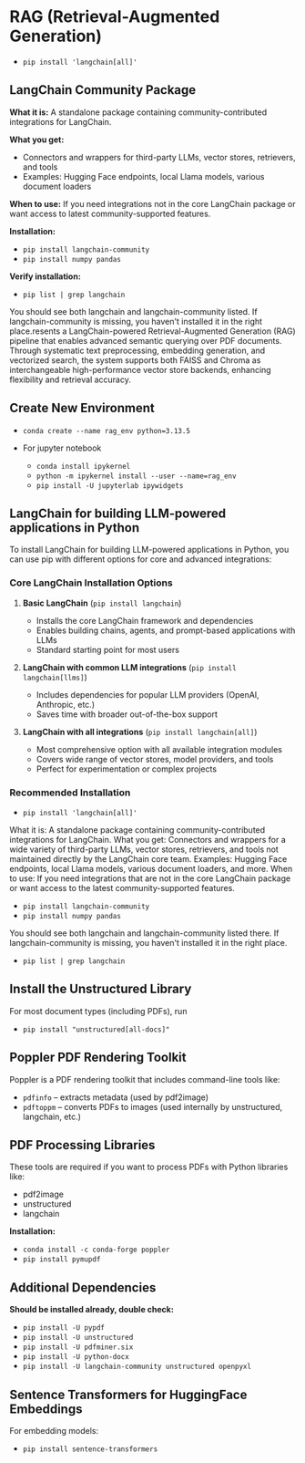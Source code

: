 # RAG (Retrieval-Augmented Generation)

- `pip install 'langchain[all]'`

## LangChain Community Package

**What it is:**
A standalone package containing community-contributed integrations for LangChain.

**What you get:**

- Connectors and wrappers for third-party LLMs, vector stores, retrievers, and tools
- Examples: Hugging Face endpoints, local Llama models, various document loaders

**When to use:**
If you need integrations not in the core LangChain package or want access to latest community-supported features.

**Installation:**

- `pip install langchain-community`
- `pip install numpy pandas`

**Verify installation:**

- `pip list | grep langchain`

You should see both langchain and langchain-community listed. If langchain-community is missing, you haven't installed it in the right place.resents a LangChain-powered Retrieval-Augmented Generation (RAG) pipeline that enables advanced semantic querying over PDF documents. Through systematic text preprocessing, embedding generation, and vectorized search, the system supports both FAISS and Chroma as interchangeable high-performance vector store backends, enhancing flexibility and retrieval accuracy.

## Create New Environment

- `conda create --name rag_env python=3.13.5`

- For jupyter notebook
  - `conda install ipykernel`
  - `python -m ipykernel install --user --name=rag_env`
  - `pip install -U jupyterlab ipywidgets`

## LangChain for building LLM-powered applications in Python

To install LangChain for building LLM-powered applications in Python, you can use pip with different options for core and advanced integrations:

### Core LangChain Installation Options

1. **Basic LangChain** (`pip install langchain`)
   - Installs the core LangChain framework and dependencies
   - Enables building chains, agents, and prompt-based applications with LLMs
   - Standard starting point for most users

2. **LangChain with common LLM integrations** (`pip install langchain[llms]`)
   - Includes dependencies for popular LLM providers (OpenAI, Anthropic, etc.)
   - Saves time with broader out-of-the-box support

3. **LangChain with all integrations** (`pip install langchain[all]`)
   - Most comprehensive option with all available integration modules
   - Covers wide range of vector stores, model providers, and tools
   - Perfect for experimentation or complex projects

### Recommended Installation

- `pip install 'langchain[all]'`

What it is:
A standalone package containing community-contributed integrations for LangChain.
What you get:
Connectors and wrappers for a wide variety of third-party LLMs, vector stores, retrievers, and tools not maintained directly by the LangChain core team.
Examples: Hugging Face endpoints, local Llama models, various document loaders, and more.
When to use:
If you need integrations that are not in the core LangChain package or want access to the latest community-supported features.

- `pip install langchain-community`
- `pip install numpy pandas`

You should see both langchain and langchain-community listed there. If langchain-community is missing, you haven't installed it in the right place.

- `pip list | grep langchain`

## Install the Unstructured Library

For most document types (including PDFs), run

- `pip install "unstructured[all-docs]"`

## Poppler PDF Rendering Toolkit

Poppler is a PDF rendering toolkit that includes command-line tools like:

- `pdfinfo` – extracts metadata (used by pdf2image)
- `pdftoppm` – converts PDFs to images (used internally by unstructured, langchain, etc.)

## PDF Processing Libraries

These tools are required if you want to process PDFs with Python libraries like:

- pdf2image
- unstructured  
- langchain

**Installation:**

- `conda install -c conda-forge poppler`
- `pip install pymupdf`

## Additional Dependencies

**Should be installed already, double check:**

- `pip install -U pypdf`
- `pip install -U unstructured`
- `pip install -U pdfminer.six`
- `pip install -U python-docx`
- `pip install -U langchain-community unstructured openpyxl`

## Sentence Transformers for HuggingFace Embeddings

For embedding models:

- `pip install sentence-transformers`
